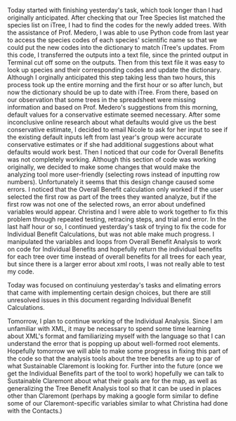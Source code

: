 Today started with finishing yesterday's task, which took longer than I had originally anticipated. After checking that our Tree Species list matched the species list on iTree, I had to find the codes for the newly added trees. With the assistance of Prof. Medero, I was able to use Python code from last year to access the species codes of each species' scientific name so that we could put the new codes into the dictionary to match iTree's updates. From this code, I transferred the outputs into a text file, since the printed output in Terminal cut off some on the outputs. Then from this text file it was easy to look up species and their corresponding codes and update the dictionary. Although I orginally anticipated this step taking less than two hours, this process took up the entire morning and the first hour or so after lunch, but now the dictionary should be up to date with iTree.
From there, based on our observation that some trees in the spreadsheet were missing information and based on Prof. Medero's suggestions from this morning, default values for a conservative estimate seemed necessary. After some inconclusive online research about what defaults would give us the best conservative estimate, I decided to email Nicole to ask for her input to see if the existing default inputs left from last year's group were accurate conservative estimates or if she had additional suggestions about what defaults would work best.
Then I noticed that our code for Overall Benefits was not completely working. Although this section of code was working originally, we decided to make some changes that would make the analyzing tool more user-friendly (selecting rows instead of inputting row numbers). Unfortunately it seems that this design change caused some errors. I noticed that the Overall Benefit calculation only worked if the user selected the first row as part of the trees they wanted analyze, but if the first row was not one of the selected rows, an error about undefined variables would appear. Christina and I were able to work together to fix this problem through repeated testing, retracing steps, and trial and error. 
In the last half hour or so, I continued yesterday's task of trying to fix the code for Individual Benefit Calculations, but was not able make much progress. I manipulated the variables and loops from Overall Benefit Analysis to work on code for Individual Benefits and hopefully return the individual benefits for each tree over time instead of overall benefits for all trees for each year, but since there is a larger error about xml roots, I was not really able to test my code.

Today was focused on continuiung yesterday's tasks and elimating errors that came with implementing certain design choices, but there are still unresolved issues in this document regarding Individual Benefit Calculations.

Tomorrow, I plan to continue working of the Individual Analysis. Since I am unfamiliar with XML, it may be necessary to spend some time learning about XML's format and familiarizing myself with the language so that I can understand the error that is popping up about well-formed root elements. Hopefully tomorrow we will able to make some progress in fixing this part of the code so that the analysis tools about the tree benefits are up to par of what Sustainable Claremont is looking for. Further into the future (once we get the Individual Benefits part of the tool to work) hopefully we can talk to Sustainable Claremont about what their goals are for the map, as well as generalizing the Tree Benefit Analysis tool so that it can be used in places other than Claremont (perhaps by making a google form similar to define some of our Claremont-specific variables similar to what Christina had done with the Contacts.)

